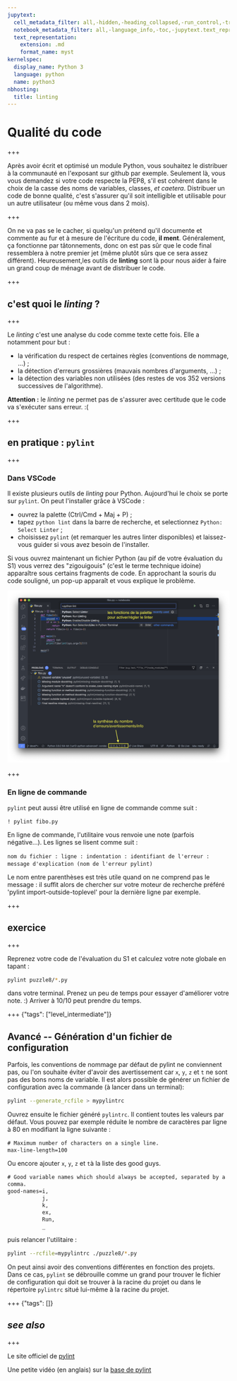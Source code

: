 ```yaml
---
jupytext:
  cell_metadata_filter: all,-hidden,-heading_collapsed,-run_control,-trusted
  notebook_metadata_filter: all,-language_info,-toc,-jupytext.text_representation.jupytext_version,-jupytext.text_representation.format_version
  text_representation:
    extension: .md
    format_name: myst
kernelspec:
  display_name: Python 3
  language: python
  name: python3
nbhosting:
  title: linting
---
```


# Qualité du code

+++

Après avoir écrit et optimisé un module Python, vous souhaitez le distribuer à la communauté en l'exposant sur github par exemple. Seulement là, vous vous demandez si votre code respecte la PEP8, s'il est cohérent dans le choix de la casse des noms de variables, classes, *et caetera*. Distribuer un code de bonne qualité, c'est s'assurer qu'il soit intelligible et utilisable pour un autre utilisateur (ou même vous dans 2 mois).

+++

On ne va pas se le cacher, si quelqu'un prétend qu'il documente et commente au fur et à mesure de l'écriture du code, **il ment**. Généralement, ça fonctionne par tâtonnements, donc on est pas sûr que le code final ressemblera à notre premier jet (même plutôt sûrs que ce sera assez différent). Heureusement,les outils de **linting** sont là pour nous aider à faire un grand coup de ménage avant de distribuer le code.

+++

## c'est quoi le *linting* ?

+++

Le *linting* c'est une analyse du code comme texte cette fois. Elle a notamment pour but :
 - la vérification du respect de certaines règles (conventions de nommage, ...) ; 
 - la détection d'erreurs grossières (mauvais nombres d'arguments, ...) ; 
 - la détection des variables non utilisées (des restes de vos 352 versions successives de l'algorithme).

**Attention :** le *linting* ne permet pas de s'assurer avec certitude que le code va s'exécuter sans erreur. :(

+++

## en pratique : `pylint`

+++

### Dans VSCode

Il existe plusieurs outils de *linting* pour Python. Aujourd'hui le choix se porte sur `pylint`. On peut l'installer grâce à VSCode :

 - ouvrez la palette (Ctrl/Cmd + Maj + P) ;
 - tapez `python lint` dans la barre de recherche, et selectionnez `Python: Select Linter` ; 
 - choisissez `pylint` (et remarquer les autres linter disponibles) et laissez-vous guider si vous avez besoin de l'installer. 

Si vous ouvrez maintenant un fichier Python (au pif de votre évaluation du S1) vous verrez des "zigouigouis" (c'est le terme technique idoine) apparaître sous certains fragments de code. En approchant la souris du code souligné, un pop-up apparaît et vous explique le problème.

![](media/vscode-linter.png)

+++

### En ligne de commande

`pylint` peut aussi être utilisé en ligne de commande comme suit :

```{code-cell}
! pylint fibo.py
```

En ligne de commande, l'utilitaire vous renvoie une note (parfois négative...). Les lignes se lisent comme suit :

`nom du fichier : ligne : indentation : identifiant de l'erreur : message d'explication (nom de l'erreur pylint)`

Le nom entre parenthèses est très utile quand on ne comprend pas le message : il suffit alors de chercher sur votre moteur de recherche préféré 'pylint import-outside-toplevel' pour la dernière ligne par exemple.

+++

## **exercice**

+++

Reprenez votre code de l'évaluation du S1 et calculez votre note globale en tapant : 
```bash
pylint puzzle8/*.py
```
dans votre terminal. 
Prenez un peu de temps pour essayer d'améliorer votre note. :) Arriver à 10/10 peut prendre du temps.

+++ {"tags": ["level_intermediate"]}

## Avancé -- Génération d'un fichier de configuration

Parfois, les conventions de nommage par défaut de pylint ne conviennent pas, ou l'on souhaite éviter d'avoir des avertissement car `x`, `y`, `z` et `t` ne sont pas des bons noms de variable. Il est alors possible de générer un fichier de configuration avec la commande (à lancer dans un terminal): 
```bash
pylint --generate_rcfile > mypylintrc
```

Ouvrez ensuite le fichier généré `pylintrc`. Il contient toutes les valeurs par défaut. Vous pouvez par exemple réduite le nombre de caractères par ligne à 80 en modifiant la ligne suivante :

```
# Maximum number of characters on a single line.
max-line-length=100
```

Ou encore ajouter `x`, `y`, `z` et `t`à la liste des good guys.

```
# Good variable names which should always be accepted, separated by a comma.
good-names=i,
           j,
           k,
           ex,
           Run,
           _
```
puis relancer l'utilitaire : 

```bash
pylint --rcfile=mypylintrc ./puzzle8/*.py
```

On peut ainsi avoir des conventions différentes en fonction des projets. Dans ce cas, `pylint` se débrouille comme un grand pour trouver le fichier de configuration qui doit se trouver à la racine du projet ou dans le répertoire `pylintrc` situé lui-même à la racine du projet.

+++ {"tags": []}

## *see also*

+++

Le site officiel de [pylint](https://www.pylint.org/)

Une petite vidéo (en anglais) sur la [base de pylint](https://www.youtube.com/watch?v=fFY5103p5-c)
